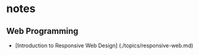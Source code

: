 # notes

## Web Programming

- [Introduction to Responsive Web Design] (./topics/responsive-web.md)
